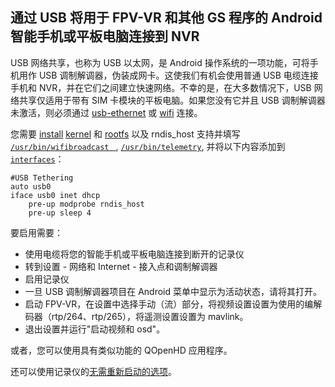 ## 通过 USB 将用于 FPV-VR 和其他 GS 程序的 Android 智能手机或平板电脑连接到 NVR

USB 网络共享，也称为 USB 以太网，是 Android 操作系统的一项功能，可将手机用作 USB 调制解调器，伪装成网卡。这使我们有机会使用普通 USB 电缆连接手机和 NVR，并在它们之间建立快速网络。不幸的是，在大多数情况下，USB 网络共享仅适用于带有 SIM 卡模块的平板电脑。如果您没有它并且 USB 调制解调器未激活，则必须通过 [usb-ethernet](usb-eth-modem.md) 或 [wifi](note-nvr-tab-ap.md) 连接。

您需要 [install](notes_start_hi3536ev100.md#L47) [kernel](hi3536dv100/uImage.hi3536dv100) 和 [rootfs](hi3536dv100/rootfs.squashfs.hi3536dv100) 以及 rndis_host 支持并填写 [`/usr/bin/wifibroadcast ` ]( hi3536dv100/usr/bin/wifibroadcast), [`/usr/bin/telemetry`](hi3536dv100/usr/bin/telemetry), 并将以下内容添加到 [`interfaces`](hi3536dv100/etc/network/interfaces )：
```
#USB Tethering
auto usb0
iface usb0 inet dhcp
    pre-up modprobe rndis_host
    pre-up sleep 4
```

要启用需要：
* 使用电缆将您的智能手机或平板电脑连接到断开的记录仪
* 转到设置 - 网络和 Internet - 接入点和调制解调器
* 启用记录仪
* 一旦 USB 调制解调器项目在 Android 菜单中显示为活动状态，请将其打开。
* 启动 FPV-VR，在设置中选择手动（流）部分，将视频设置设置为使用的编解码器（rtp/264、rtp/265），将遥测设置设置为 mavlink。
* 退出设置并运行"启动视频和 osd"。

或者，您可以使用具有类似功能的 QOpenHD 应用程序。

还可以使用记录仪的[无需重新启动的选项](nvr_gpio.md)。

